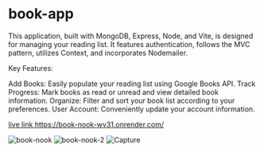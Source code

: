 # book-app

This application, built with MongoDB, Express, Node, and Vite, is designed for managing your reading list. It features authentication, follows the MVC pattern, utilizes Context, and incorporates Nodemailer.

Key Features:

Add Books: Easily populate your reading list using Google Books API.
Track Progress: Mark books as read or unread and view detailed book information.
Organize: Filter and sort your book list according to your preferences.
User Account: Conveniently update your account information.

[live link ](https://book-nook-wv31.onrender.com/
)https://book-nook-wv31.onrender.com/

![book-nook](https://github.com/joneskb1/book-app/assets/74384950/944ec83a-2de5-4424-97d5-102e1983ac7c)
![book-nook-2](https://github.com/joneskb1/book-app/assets/74384950/88af3e16-b454-4646-8371-f289a6fc5c37)
![Capture](https://github.com/joneskb1/book-app/assets/74384950/dd5da8fc-5739-4c75-91d1-634b750e57b8)
